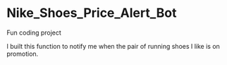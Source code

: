 # Nike_Shoes_Price_Alert_Bot
Fun coding project

I built this function to notify me when the pair of running shoes I like is on promotion.

